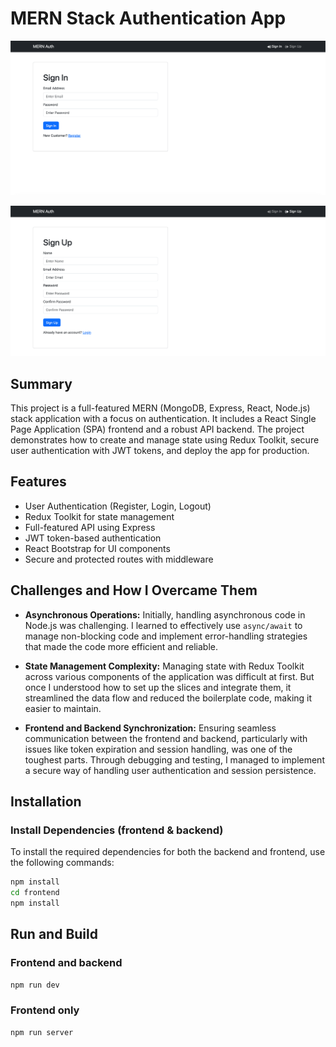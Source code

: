 # MERN Stack Authentication App

![Register Screenshot](https://github.com/joycezhou66/mern-auth/blob/main/Register.png)

![Sign Up Screenshot](https://github.com/joycezhou66/mern-auth/blob/main/Sign%20up.png)


## Summary
This project is a full-featured MERN (MongoDB, Express, React, Node.js) stack application with a focus on authentication. It includes a React Single Page Application (SPA) frontend and a robust API backend. The project demonstrates how to create and manage state using Redux Toolkit, secure user authentication with JWT tokens, and deploy the app for production.

## Features
- User Authentication (Register, Login, Logout)
- Redux Toolkit for state management
- Full-featured API using Express
- JWT token-based authentication
- React Bootstrap for UI components
- Secure and protected routes with middleware

## Challenges and How I Overcame Them

- **Asynchronous Operations:** Initially, handling asynchronous code in Node.js was challenging. I learned to effectively use `async/await` to manage non-blocking code and implement error-handling strategies that made the code more efficient and reliable.

- **State Management Complexity:** Managing state with Redux Toolkit across various components of the application was difficult at first. But once I understood how to set up the slices and integrate them, it streamlined the data flow and reduced the boilerplate code, making it easier to maintain.

- **Frontend and Backend Synchronization:** Ensuring seamless communication between the frontend and backend, particularly with issues like token expiration and session handling, was one of the toughest parts. Through debugging and testing, I managed to implement a secure way of handling user authentication and session persistence.

## Installation

### Install Dependencies (frontend & backend)
To install the required dependencies for both the backend and frontend, use the following commands:
```bash
npm install
cd frontend
npm install
```
## Run and Build 

### Frontend and backend 
```bash
npm run dev
```
### Frontend only 
```bash
npm run server
```
